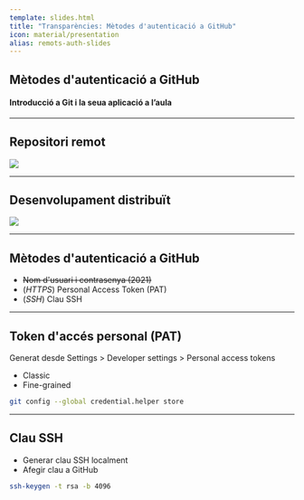 ```yaml
---
template: slides.html
title: "Transparències: Mètodes d'autenticació a GitHub"
icon: material/presentation
alias: remots-auth-slides
---
```


## Mètodes d'autenticació a GitHub

#### Introducció a Git i la seua aplicació a l’aula

---

## Repositori remot

<img src="../../01_introduccio/img/components.png">

---

## Desenvolupament distribuït

<img src="../img/multiple_local_repo.png">

---

## Mètodes d'autenticació a GitHub

- ~~Nom d'usuari i contrasenya (2021)~~
- (_HTTPS_) Personal Access Token (PAT)
- (_SSH_) Clau SSH

---

## Token d'accés personal (PAT)

Generat desde Settings > Developer settings > Personal access tokens

- Classic
- Fine-grained

```bash
git config --global credential.helper store
```

---

## Clau SSH

- Generar clau SSH localment
- Afegir clau a GitHub

```bash
ssh-keygen -t rsa -b 4096
```

